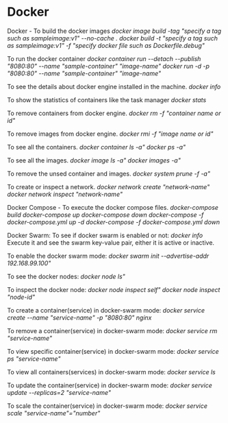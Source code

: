 # Docker

Docker - 
To build the docker images
*docker image build -tag "specify a tag such as sampleimage:v1" --no-cache .*
 *docker build -t "specify a tag such as sampleimage:v1" -f "specify docker file such as Dockerfile.debug"*
 
To run the docker container
*docker container run --detach --publish "8080:80" --name "sample-container" "image-name"*
*docker run -d -p "8080:80" --name "sample-container" "image-name"*

To see the details about docker engine installed in the machine.
*docker info*

To show the statistics of containers like the task manager
*docker stats*

To remove containers from docker engine.
*docker rm -f "container name or id"*

To remove images from docker engine.
*docker rmi -f "image name or id"*

To see all the containers.
*docker container ls -a"*
*docker ps -a"*

To see all the images.
*docker image ls -a"*
*docker images -a"*

To remove the unsed container and images.
*docker system prune -f -a"*

To create or inspect a network.
*docker network create "network-name"*
*docker network inspect "network-name"*


Docker Compose -
To execute the docker compose files.
*docker-compose build*
*docker-compose up*
*docker-compose down*
*docker-compose -f docker-compose.yml up -d*
*docker-compose -f docker-compose.yml down*

Docker Swarm:
To see if docker swarm is enabled or not:
*docker info*
Execute it and see the swarm key-value pair, either it is active or inactive.

To enable the docker swarm mode:
*docker swarm init --advertise-addr 192.168.99.100"*

To see the docker nodes:
*docker node ls"*

To inspect the docker node:
*docker node inspect self"*
*docker node inspect "node-id"*

To create a container(service) in docker-swarm mode:
*docker service create --name "service-name" -p "8080:80" nginx*

To remove a container(service) in docker-swarm mode:
*docker service rm "service-name"*

To view specific container(service) in docker-swarm mode:
*docker service ps "service-name"*

To view all containers(services) in docker-swarm mode:
*docker service ls*

To update the container(service) in docker-swarm mode:
*docker service update --replicas=2 "service-name"*

To scale the container(service) in docker-swarm mode:
*docker service scale "service-name"="number"*
